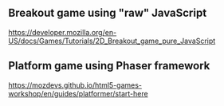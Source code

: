 ## Breakout game using "raw" JavaScript
https://developer.mozilla.org/en-US/docs/Games/Tutorials/2D_Breakout_game_pure_JavaScript

## Platform game using Phaser framework
https://mozdevs.github.io/html5-games-workshop/en/guides/platformer/start-here

